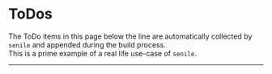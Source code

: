 # ToDos

The ToDo items in this page below the line are automatically collected by `senile` and appended during the build process.\
This is a prime example of a real life use-case of `senile`.

* * *

